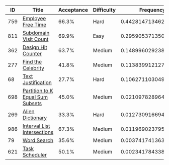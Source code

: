 |ID|Title|Acceptance|Difficulty|Frequency|
|----|-----|----|---|---|
|759|[Employee Free Time]( https://leetcode.com/problems/employee-free-time)|66.3%|Hard|0.44281471346220724|
|811|[Subdomain Visit Count]( https://leetcode.com/problems/subdomain-visit-count)|69.9%|Easy|0.2959053713504005|
|362|[Design Hit Counter]( https://leetcode.com/problems/design-hit-counter)|63.7%|Medium|0.1489960292385938|
|277|[Find the Celebrity]( https://leetcode.com/problems/find-the-celebrity)|41.8%|Medium|0.11383991212794757|
|68|[Text Justification]( https://leetcode.com/problems/text-justification)|27.7%|Hard|0.10627110304957266|
|698|[Partition to K Equal Sum Subsets]( https://leetcode.com/problems/partition-to-k-equal-sum-subsets)|45.0%|Medium|0.02109782896463587|
|269|[Alien Dictionary]( https://leetcode.com/problems/alien-dictionary)|33.3%|Hard|0.012730916694039954|
|986|[Interval List Intersections]( https://leetcode.com/problems/interval-list-intersections)|67.3%|Medium|0.011969023795320735|
|79|[Word Search]( https://leetcode.com/problems/word-search)|35.6%|Medium|0.003741741363018696|
|621|[Task Scheduler]( https://leetcode.com/problems/task-scheduler)|50.1%|Medium|0.002341784338144407|
